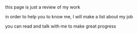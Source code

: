 this page is just a review of my work     

in order to help you to know me, I will make a list about my job    

you can read and talk with me to make great progress    

